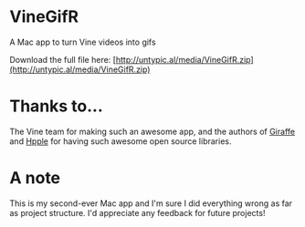 VineGifR
========

A Mac app to turn Vine videos into gifs

Download the full file here: [http://untypic.al/media/VineGifR.zip](http://untypic.al/media/VineGifR.zip)

Thanks to...
========
The Vine team for making such an awesome app, and the authors of [Giraffe](https://github.com/unixpickle/Giraffe) and [Hpple](https://github.com/topfunky/hpple) for having such awesome open source libraries.

A note
========
This is my second-ever Mac app and I'm sure I did everything wrong as far as project structure. I'd appreciate any feedback for future projects!
